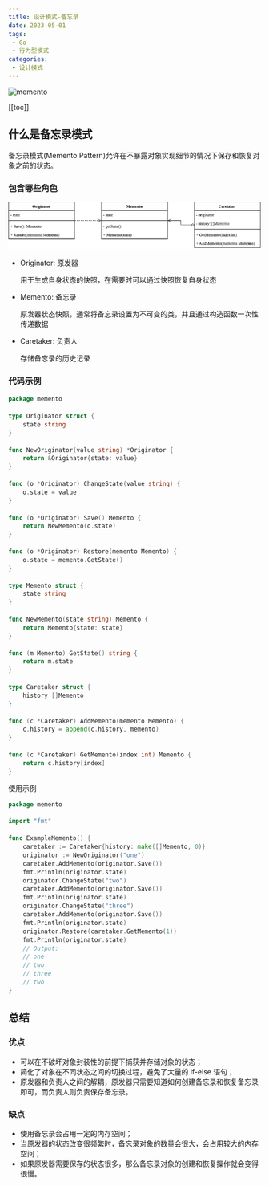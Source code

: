 ```yaml
---
title: 设计模式-备忘录
date: 2023-05-01
tags:
 - Go
 - 行为型模式
categories:
 - 设计模式
---
```


![memento](https://refactoringguru.cn/images/patterns/content/memento/memento-zh-2x.png)

<!-- more -->

[[toc]]

## 什么是备忘录模式

备忘录模式(Memento Pattern)允许在不暴露对象实现细节的情况下保存和恢复对象之前的状态。

### 包含哪些角色

![memento](../images/memento.png)

- Originator: 原发器
  
  用于生成自身状态的快照，在需要时可以通过快照恢复自身状态

- Memento: 备忘录
  
  原发器状态快照，通常将备忘录设置为不可变的类，并且通过构造函数一次性传递数据

- Caretaker: 负责人
  
  存储备忘录的历史记录

### 代码示例

```go
package memento

type Originator struct {
	state string
}

func NewOriginator(value string) *Originator {
	return &Originator{state: value}
}

func (o *Originator) ChangeState(value string) {
	o.state = value
}

func (o *Originator) Save() Memento {
	return NewMemento(o.state)
}

func (o *Originator) Restore(memento Memento) {
	o.state = memento.GetState()
}

type Memento struct {
	state string
}

func NewMemento(state string) Memento {
	return Memento{state: state}
}

func (m Memento) GetState() string {
	return m.state
}

type Caretaker struct {
	history []Memento
}

func (c *Caretaker) AddMemento(memento Memento) {
	c.history = append(c.history, memento)
}

func (c *Caretaker) GetMemento(index int) Memento {
	return c.history[index]
}
```

使用示例

```go
package memento

import "fmt"

func ExampleMemento() {
	caretaker := Caretaker{history: make([]Memento, 0)}
	originator := NewOriginator("one")
	caretaker.AddMemento(originator.Save())
	fmt.Println(originator.state)
	originator.ChangeState("two")
	caretaker.AddMemento(originator.Save())
	fmt.Println(originator.state)
	originator.ChangeState("three")
	caretaker.AddMemento(originator.Save())
	fmt.Println(originator.state)
	originator.Restore(caretaker.GetMemento(1))
	fmt.Println(originator.state)
	// Output:
	// one
	// two
	// three
	// two
}
```

## 总结

### 优点

- 可以在不破坏对象封装性的前提下捕获并存储对象的状态；
- 简化了对象在不同状态之间的切换过程，避免了大量的 if-else 语句；
- 原发器和负责人之间的解耦，原发器只需要知道如何创建备忘录和恢复备忘录即可，而负责人则负责保存备忘录。

### 缺点

- 使用备忘录会占用一定的内存空间；
- 当原发器的状态改变很频繁时，备忘录对象的数量会很大，会占用较大的内存空间；
- 如果原发器需要保存的状态很多，那么备忘录对象的创建和恢复操作就会变得很慢。
